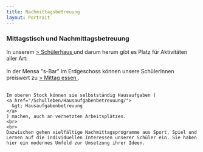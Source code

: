 ```yaml
---
title: Nachmittagsbetreuung
layout: Portrait
---
```

<div id="content">
  
  <h3>
    Mittagstisch und Nachmittagsbetreuung
  </h3>
  
  <p>
    In unserem  
    <a href="/Galerie/Schuelerhaus/">
      &gt; Schülerhaus
    </a>
    und darum herum gibt es Platz für Aktivitäten aller Art:
    <br>
    <br>
    In der  Mensa "s-Bar" im Erdgeschoss können unsere SchülerInnen preiswert zu 
    <a href="/Schulleben/S-Bar/">
      &gt; Mittag essen
    </a>
    .
    <br>
    <br>
    
    Im oberen Stock können sie selbstständig Hausaufgaben (
    <a href="/Schulleben/Hausaufgabenbetreuuung/">
      &gt; Hausaufgabenbetreuung
    </a>
    ) machen, auch an vernetzten Arbeitsplätzen.
    <br>
    <br>
    Dazwischen gehen vielfältige Nachmittagsprogramme aus Sport, Spiel und Lernen auf die individuellen Interessen unserer Schüler ein. Sie haben hier ein modernes Umfeld zur Umsetzung ihrer Ideen.
  </p>
  
